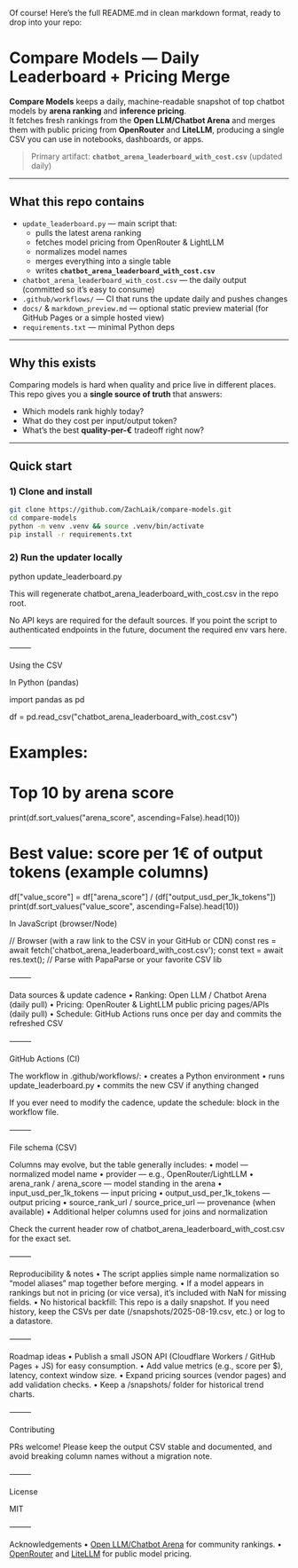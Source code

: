 Of course! Here’s the full README.md in clean markdown format, ready to drop into your repo:

# Compare Models — Daily Leaderboard + Pricing Merge

**Compare Models** keeps a daily, machine-readable snapshot of top chatbot models by **arena ranking** and **inference pricing**.  
It fetches fresh rankings from the **Open LLM/Chatbot Arena** and merges them with public pricing from **OpenRouter** and **LiteLLM**, producing a single CSV you can use in notebooks, dashboards, or apps.

> Primary artifact: **`chatbot_arena_leaderboard_with_cost.csv`** (updated daily)

---

## What this repo contains

- `update_leaderboard.py` — main script that:
  - pulls the latest arena ranking
  - fetches model pricing from OpenRouter & LightLLM
  - normalizes model names
  - merges everything into a single table
  - writes **`chatbot_arena_leaderboard_with_cost.csv`**
- `chatbot_arena_leaderboard_with_cost.csv` — the daily output (committed so it’s easy to consume)
- `.github/workflows/` — CI that runs the update daily and pushes changes
- `docs/` & `markdown_preview.md` — optional static preview material (for GitHub Pages or a simple hosted view)
- `requirements.txt` — minimal Python deps

---

## Why this exists

Comparing models is hard when quality and price live in different places. This repo gives you a **single source of truth** that answers:
- Which models rank highly today?
- What do they cost per input/output token?
- What’s the best **quality-per-€** tradeoff right now?

---

## Quick start

### 1) Clone and install
```bash
git clone https://github.com/ZachLaik/compare-models.git
cd compare-models
python -m venv .venv && source .venv/bin/activate
pip install -r requirements.txt
```
### 2) Run the updater locally

python update_leaderboard.py

This will regenerate chatbot_arena_leaderboard_with_cost.csv in the repo root.

No API keys are required for the default sources. If you point the script to authenticated endpoints in the future, document the required env vars here.

⸻

Using the CSV

In Python (pandas)

import pandas as pd

df = pd.read_csv("chatbot_arena_leaderboard_with_cost.csv")
# Examples:
# Top 10 by arena score
print(df.sort_values("arena_score", ascending=False).head(10))

# Best value: score per 1€ of output tokens (example columns)
df["value_score"] = df["arena_score"] / (df["output_usd_per_1k_tokens"])
print(df.sort_values("value_score", ascending=False).head(10))

In JavaScript (browser/Node)

// Browser (with a raw link to the CSV in your GitHub or CDN)
const res = await fetch('chatbot_arena_leaderboard_with_cost.csv');
const text = await res.text();
// Parse with PapaParse or your favorite CSV lib


⸻

Data sources & update cadence
	•	Ranking: Open LLM / Chatbot Arena (daily pull)
	•	Pricing: OpenRouter & LightLLM public pricing pages/APIs (daily pull)
	•	Schedule: GitHub Actions runs once per day and commits the refreshed CSV

⸻

GitHub Actions (CI)

The workflow in .github/workflows/:
	•	creates a Python environment
	•	runs update_leaderboard.py
	•	commits the new CSV if anything changed

If you ever need to modify the cadence, update the schedule: block in the workflow file.

⸻

File schema (CSV)

Columns may evolve, but the table generally includes:
	•	model — normalized model name
	•	provider — e.g., OpenRouter/LightLLM
	•	arena_rank / arena_score — model standing in the arena
	•	input_usd_per_1k_tokens — input pricing
	•	output_usd_per_1k_tokens — output pricing
	•	source_rank_url / source_price_url — provenance (when available)
	•	Additional helper columns used for joins and normalization

Check the current header row of chatbot_arena_leaderboard_with_cost.csv for the exact set.

⸻

Reproducibility & notes
	•	The script applies simple name normalization so “model aliases” map together before merging.
	•	If a model appears in rankings but not in pricing (or vice versa), it’s included with NaN for missing fields.
	•	No historical backfill: This repo is a daily snapshot. If you need history, keep the CSVs per date (/snapshots/2025-08-19.csv, etc.) or log to a datastore.

⸻

Roadmap ideas
	•	Publish a small JSON API (Cloudflare Workers / GitHub Pages + JS) for easy consumption.
	•	Add value metrics (e.g., score per $), latency, context window size.
	•	Expand pricing sources (vendor pages) and add validation checks.
	•	Keep a /snapshots/ folder for historical trend charts.

⸻

Contributing

PRs welcome!
Please keep the output CSV stable and documented, and avoid breaking column names without a migration note.

⸻

License

MIT

⸻

Acknowledgements
	•	[Open LLM/Chatbot Arena](https://openlm.ai/chatbot-arena) for community rankings.
	•	[OpenRouter](https://openrouter.ai/) and [LiteLLM](https://github.com/BerriAI/litellm) for public model pricing.
